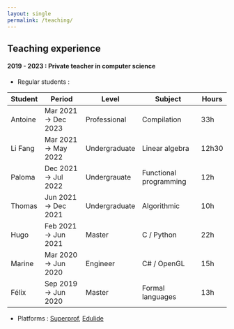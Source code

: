 ```yaml
---
layout: single
permalink: /teaching/
---
```


## Teaching experience

#### 2019 - 2023 : Private teacher in computer science

* Regular students :

| Student     | Period                |   Level             |   Subject                 | Hours       |
| ----------- | --------------------- | ------------------- |  --------------------     | ---------   |
| Antoine     | Mar 2021 → Dec 2023   |  Professional       |   Compilation             |  33h        |
| Li Fang     | Mar 2021 → May 2022   |  Undergraduate      |   Linear algebra          |  12h30      |
| Paloma      | Dec 2021 → Jul 2022   |  Undergrauate       |   Functional programming  |  12h        |
| Thomas      | Jun 2021 → Dec 2021   |  Undergraduate      |   Algorithmic             |  10h        |
| Hugo        | Feb 2021 → Jun 2021   |  Master             |   C / Python              |  22h        |
| Marine      | Mar 2020 → Jun 2020   |  Engineer           |   C# / OpenGL             |  15h        |
| Félix       | Sep 2019 → Jun 2020   |  Master             |   Formal languages        |  13h        |

* Platforms : [Superprof](https://www.superprof.fr/), [Edulide](https://www.edulide.fr/)